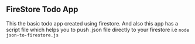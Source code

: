 ## FireStore Todo App
This the basic todo app created using firestore.
And also this app has a script file which helps you to push .json file directly to your firestore
i.e `node json-to-firestore.js`